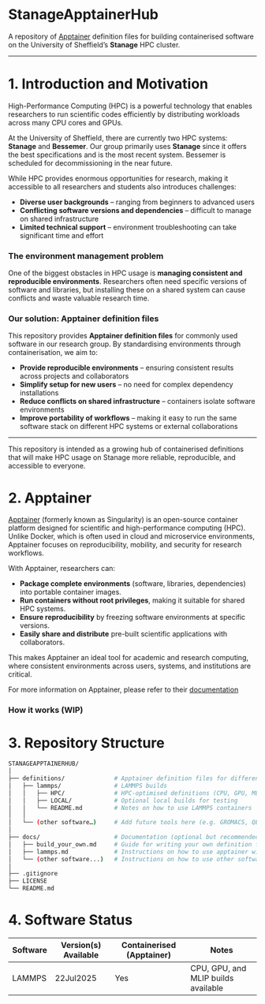 # StanageApptainerHub

A repository of [Apptainer](https://apptainer.org/) definition files for building containerised software on the University of Sheffield’s **Stanage** HPC cluster.

---

# 1. Introduction and Motivation

High-Performance Computing (HPC) is a powerful technology that enables researchers to run scientific codes efficiently by distributing workloads across many CPU cores and GPUs.  

At the University of Sheffield, there are currently two HPC systems: **Stanage** and **Bessemer**. Our group primarily uses **Stanage** since it offers the best specifications and is the most recent system. Bessemer is scheduled for decommissioning in the near future.  

While HPC provides enormous opportunities for research, making it accessible to all researchers and students also introduces challenges:

- **Diverse user backgrounds** – ranging from beginners to advanced users  
- **Conflicting software versions and dependencies** – difficult to manage on shared infrastructure  
- **Limited technical support** – environment troubleshooting can take significant time and effort  

### The environment management problem

One of the biggest obstacles in HPC usage is **managing consistent and reproducible environments**. Researchers often need specific versions of software and libraries, but installing these on a shared system can cause conflicts and waste valuable research time.  

### Our solution: Apptainer definition files

This repository provides **Apptainer definition files** for commonly used software in our research group. By standardising environments through containerisation, we aim to:

- **Provide reproducible environments** – ensuring consistent results across projects and collaborators  
- **Simplify setup for new users** – no need for complex dependency installations  
- **Reduce conflicts on shared infrastructure** – containers isolate software environments  
- **Improve portability of workflows** – making it easy to run the same software stack on different HPC systems or external collaborations  

---

This repository is intended as a growing hub of containerised definitions that will make HPC usage on Stanage more reliable, reproducible, and accessible to everyone.

# 2. Apptainer

[Apptainer](https://apptainer.org/) (formerly known as Singularity) is an open-source container platform designed for scientific and high-performance computing (HPC). Unlike Docker, which is often used in cloud and microservice environments, Apptainer focuses on reproducibility, mobility, and security for research workflows.

With Apptainer, researchers can:

- **Package complete environments** (software, libraries, dependencies) into portable container images.  
- **Run containers without root privileges**, making it suitable for shared HPC systems.  
- **Ensure reproducibility** by freezing software environments at specific versions.  
- **Easily share and distribute** pre-built scientific applications with collaborators.  

This makes Apptainer an ideal tool for academic and research computing, where consistent environments across users, systems, and institutions are critical.

For more information on Apptainer, please refer to their [documentation](https://apptainer.org/docs/user/main/index.html)

### How it works (WIP)

# 3. Repository Structure

```bash
STANAGEAPPTAINERHUB/
│
├── definitions/              # Apptainer definition files for different software
│   ├── lammps/               # LAMMPS builds
│   │   ├── HPC/              # HPC-optimised definitions (CPU, GPU, MLIP, etc.)
│   │   ├── LOCAL/            # Optional local builds for testing
│   │   └── README.md         # Notes on how to use LAMMPS containers
│   │
│   └── (other software…)     # Add future tools here (e.g. GROMACS, QE)                  # Minimal test definitions & validation builds
│
├── docs/                     # Documentation (optional but recommended)
│   ├── build_your_own.md     # Guide for writing your own definition files
│   ├── lammps.md             # Instructions on how to use apptainer with LAMMPS
│   └── (other software...)   # Instructions on how to use other software
│
├── .gitignore
├── LICENSE                   
└── README.md
```

# 4. Software Status

| Software   | Version(s) Available | Containerised (Apptainer) | Notes |
|------------|----------------------|---------------------------|-------|
| LAMMPS     | 22Jul2025 | Yes                       | CPU, GPU, and MLIP builds available |
